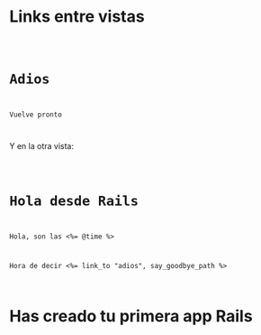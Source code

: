 Links entre vistas
===

<pre><code class="language-html">
<!-- Archivo app/views/say/goodbye.html.erb -->
<h1>Adios</h1>
<p>Vuelve pronto</p>
</code></pre>

Y en la otra vista:
<pre><code class="language-html">
<!-- Archivo app/views/say/hello.html.erb -->
<h1>Hola desde Rails</h1>
<p>Hola, son las <%= @time %></p>
<p>Hora de decir <%= link_to "adios", say_goodbye_path %></p>
</code></pre>



Has creado tu primera app Rails
===

